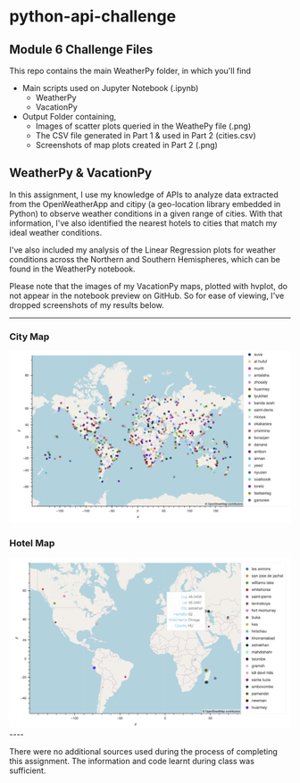 # python-api-challenge
## Module 6 Challenge Files

This repo contains the main WeatherPy folder, in which you'll find
- Main scripts used on Jupyter Notebook (.ipynb)
    - WeatherPy
    - VacationPy
- Output Folder containing,
    -  Images of scatter plots queried in the WeathePy file (.png)
    -  The CSV file generated in Part 1 & used in Part 2 (cities.csv)
    -  Screenshots of map plots created in Part 2 (.png)

## WeatherPy & VacationPy

In this assignment, I use my knowledge of APIs to analyze data extracted from the OpenWeatherApp and citipy (a geo-location library embedded in Python) to observe weather conditions in a given range of cities. With that information, I've also identified the nearest hotels to cities that match my ideal weather conditions.

I've also included my analysis of the Linear Regression plots for weather conditions across the Northern and Southern Hemispheres, which can be found in the WeatherPy notebook.

Please note that the images of my VacationPy maps, plotted with hvplot, do not appear in the notebook preview on GitHub. So for ease of viewing, I've dropped screenshots of my results below.

----
### City Map

<img src = "https://github.com/nivethasund/python-api-challenge/blob/main/WeatherPy/Output/City%20Map.png">

### Hotel Map

<img src = "https://github.com/nivethasund/python-api-challenge/blob/main/WeatherPy/Output/Hotel%20Map.png">
----

There were no additional sources used during the process of completing this assignment. The information and code learnt during class was sufficient.
